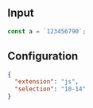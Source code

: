 
## Input
```javascript input
const a = `123456790`;
```

## Configuration
```json configuration
{
  "extension": "js",
  "selection": "10-14"
}
```

